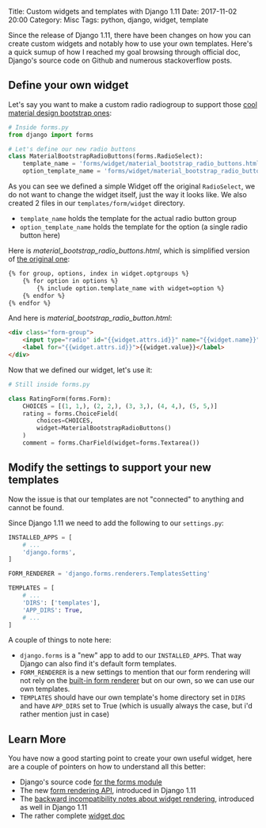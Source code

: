 Title: Custom widgets and templates with Django 1.11
Date: 2017-11-02 20:00
Category: Misc
Tags: python, django, widget, template

Since the release of Django 1.11, there have been changes on how you can create custom widgets and notably how to use your own templates. Here's a quick sumup of how I reached my goal browsing through official doc, Django's source code on Github and numerous stackoverflow posts.

## Define your own widget

Let's say you want to make a custom radio radiogroup to support those [cool material design bootstrap ones](https://mdbootstrap.com/components/bootstrap-radio-button/):

```py
# Inside forms.py
from django import forms

# Let's define our new radio buttons
class MaterialBootstrapRadioButtons(forms.RadioSelect):
    template_name = 'forms/widget/material_bootstrap_radio_buttons.html'
    option_template_name = 'forms/widget/material_bootstrap_radio_button.html'
```

As you can see we defined a simple Widget off the original `RadioSelect`, we do not want to change the widget itself, just the way it looks like. We also created 2 files in our `templates/form/widget` directory.

 * `template_name` holds the template for the actual radio button group
 * `option_template_name` holds the template for the option (a single radio button here)

Here is *material_bootstrap_radio_buttons.html*, which is simplified version of [the original one](https://github.com/django/django/blob/master/django/forms/templates/django/forms/widgets/multiple_input.html):

```html
{% for group, options, index in widget.optgroups %}
    {% for option in options %}
        {% include option.template_name with widget=option %}
    {% endfor %}
{% endfor %}
```

And here is *material_bootstrap_radio_button.html*:

```html
<div class="form-group">
    <input type="radio" id="{{widget.attrs.id}}" name="{{widget.name}}" value="{{widget.value}}" />
    <label for="{{widget.attrs.id}}">{{widget.value}}</label>
</div>
```

Now that we defined our widget, let's use it:

```py
# Still inside forms.py

class RatingForm(forms.Form):
    CHOICES = [(1, 1,), (2, 2,), (3, 3,), (4, 4,), (5, 5,)]
    rating = forms.ChoiceField(
        choices=CHOICES,
        widget=MaterialBootstrapRadioButtons()
    )
    comment = forms.CharField(widget=forms.Textarea())
```

## Modify the settings to support your new templates

Now the issue is that our templates are not "connected" to anything and cannot be found.

Since Django 1.11 we need to add the following to our `settings.py`:

```py
INSTALLED_APPS = [
    # ...
    'django.forms',
]

FORM_RENDERER = 'django.forms.renderers.TemplatesSetting'

TEMPLATES = [
    # ...
    'DIRS': ['templates'],
    'APP_DIRS': True,
    # ...
]
```

A couple of things to note here:

 * `django.forms` is a "new" app to add to our `INSTALLED_APPS`. That way Django can also find it's default form templates.
 * `FORM_RENDERER` is a new settings to mention that our form rendering will not rely on the [built-in form renderer](https://docs.djangoproject.com/en/1.11/ref/forms/renderers/#built-in-template-form-renderers) but on our own, so we can use our own templates.
 * `TEMPLATES` should have our own template's home directory set in `DIRS` and have `APP_DIRS` set to True (which is usually always the case, but i'd rather mention just in case)

## Learn More

You have now a good starting point to create your own useful widget, here are a couple of pointers on how to understand all this better:

 * Django's source code [for the forms module](https://github.com/django/django/tree/master/django/forms)
 * The new [form rendering API](https://docs.djangoproject.com/en/1.11/ref/forms/renderers/), introduced in Django 1.11
 * The [backward incompatibility notes about widget rendering](https://docs.djangoproject.com/en/1.11/releases/1.11/#changes-due-to-the-introduction-of-template-based-widget-rendering), introduced as well in Django 1.11
 * The rather complete [widget doc](https://docs.djangoproject.com/en/1.11/ref/forms/widgets/)
